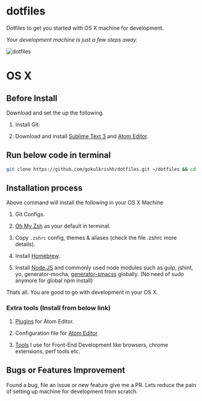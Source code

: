 # dotfiles

Dotfiles to get you started with OS X machine for development.

*Your development machine is just a few steps away.*

![dotfiles](https://raw.githubusercontent.com/gokulkrishh/dotfiles/master/screenshot.png "dotfiles")


# OS X

## Before Install

Download and set the up the following.

1. Install Git.

1. Download and install [Sublime Text 3](www.sublimetext.com/3) and [Atom Editor](https://atom.io/).

## Run below code in terminal

```bash
git clone https://github.com/gokulkrishh/dotfiles.git ~/dotfiles && cd dotfiles && sh mac-setup
```

## Installation process

Above command will install the following in your OS X Machine

1. Git Configs.

1. [Oh My Zsh](https://github.com/robbyrussell/oh-my-zsh) as your default in terminal.

1. Copy `.zshrc` config, themes & aliases (check the file .zshrc more details).

1. Install [Homebrew](http://brew.sh/).

1. Install [Node.JS](https://nodejs.org/en/) and commonly used node modules such as gulp, jshint, yo, generator-mocha, [generator-smacss](https://github.com/fuelfrontend/generator-smacss) globally. (No need of sudo anymore for global npm install)

Thats all. You are good to go with development in your OS X.

### Extra tools (Install from below link)

1. [Plugins](https://github.com/gokulkrishh/Tools-I-use#text-editors) for Atom Editor.

1. Configuration file for [Atom Editor](https://github.com/gokulkrishh/dotfiles/blob/master/atom/config.cson)

1. [Tools](https://github.com/gokulkrishh/Tools-I-use) I use for Front-End Development like browsers, chrome extensions, perf tools etc.

## Bugs or Features Improvement

Found a bug, file an issue or new feature give me a PR. Lets reduce the pain of setting up machine for development from scratch.
